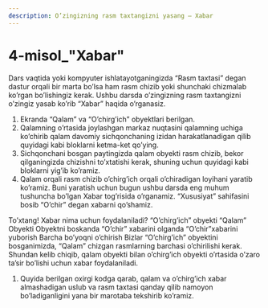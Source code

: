 ```yaml
---
description: O’zingizning rasm taxtangizni yasang – Xabar
---
```


# 4-misol\_"Xabar"

Dars vaqtida yoki kompyuter ishlatayotganingizda “Rasm taxtasi” degan dastur orqali bir marta bo’lsa ham rasm chizib yoki shunchaki chizmalab ko’rgan bo’lishingiz kerak. Ushbu darsda o’zingizning rasm taxtangizni o’zingiz yasab ko’rib “Xabar” haqida o’rganasiz.

1. Ekranda “Qalam” va “O’chirg’ich” obyektlari berilgan.
2. Qalamning o’rtasida joylashgan markaz nuqtasini qalamning uchiga ko’chirib qalam davomiy sichqonchaning izidan harakatlanadigan qilib quyidagi kabi bloklarni ketma-ket qo’ying.
3. Sichqonchani bosgan paytingizda qalam obyekti rasm chizib, bekor qilganingizda chizishni to’xtatishi kerak, shuning uchun quyidagi kabi bloklarni yig’ib ko’ramiz.
4. Qalam orqali rasm chizib o’chirg’ich orqali o’chiradigan loyihani yaratib ko’ramiz. Buni yaratish uchun bugun ushbu darsda eng muhum tushuncha bo’lgan Xabar tog’risida o’rganamiz. “Xususiyat” sahifasini bosib “O’chir” degan xabarni qo’shamiz.

To’xtang! Xabar nima uchun foydalaniladi? “O’chirg’ich” obyekti “Qalam” Obyekti Obyektni boskanda “O’chir” xabarini olganda “O’chir”xabarini yuborish Barcha bo’yoqni o’chirish Bizlar “O’chirg’ich” obyektini bosganimizda, “Qalam” chizgan rasmlarning barchasi o’chirilishi kerak. Shundan kelib chiqib, qalam obyekti bilan o’chirg’ich obyekti o’rtasida o’zaro ta’sir bo’lishi uchun xabar foydalaniladi.

1. Quyida berilgan oxirgi kodga qarab, qalam va o’chirg’ich xabar  almashadigan uslub va rasm taxtasi qanday qilib namoyon bo’ladiganligini yana bir marotaba tekshirib ko’ramiz.


